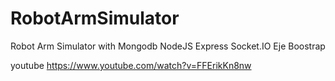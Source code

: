 RobotArmSimulator
=================

Robot Arm Simulator with Mongodb NodeJS Express Socket.IO Eje Boostrap

youtube https://www.youtube.com/watch?v=FFErikKn8nw